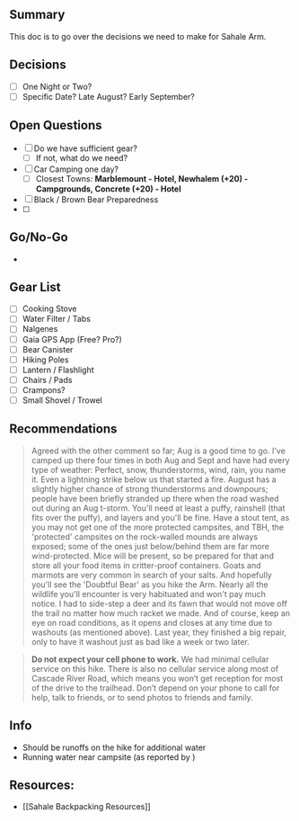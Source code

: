 ## Summary
This doc is to go over the decisions we need to make for Sahale Arm. 
## Decisions
- [ ] One Night or Two?
- [ ] Specific Date? Late August? Early September?
## Open Questions
- [ ] Do we have sufficient gear?
	- [ ] If not, what do we need?
- [ ] Car Camping one day?
	- [ ] Closest Towns: **Marblemount - Hotel, Newhalem (+20) - Campgrounds, Concrete (+20) - Hotel**
- [ ] Black / Brown Bear Preparedness
- [ ] 
## Go/No-Go 
- 
## Gear List
- [ ] Cooking Stove
- [ ] Water Filter / Tabs
- [ ] Nalgenes
- [ ] Gaia GPS App (Free? Pro?)
- [ ] Bear Canister
- [ ] Hiking Poles
- [ ] Lantern / Flashlight
- [ ] Chairs / Pads
- [ ] Crampons?
- [ ] Small Shovel / Trowel
## Recommendations
> Agreed with the other comment so far; Aug is a good time to go. I've camped up there four times in both Aug and Sept and have had every type of weather: Perfect, snow, thunderstorms, wind, rain, you name it. Even a lightning strike below us that started a fire. August has a slightly higher chance of strong thunderstorms and downpours; people have been briefly stranded up there when the road washed out during an Aug t-storm.
   You'll need at least a puffy, rainshell (that fits over the puffy), and layers and you'll be fine. Have a stout tent, as you may not get one of the more protected campsites, and TBH, the 'protected' campsites on the rock-walled mounds are always exposed; some of the ones just below/behind them are far more wind-protected.
   Mice will be present, so be prepared for that and store all your food items in critter-proof containers. Goats and marmots are very common in search of your salts. And hopefully you'll see the 'Doubtful Bear' as you hike the Arm. Nearly all the wildlife you'll encounter is very habituated and won't pay much notice. I had to side-step a deer and its fawn that would not move off the trail no matter how much racket we made.
   And of course, keep an eye on road conditions, as it opens and closes at any time due to washouts (as mentioned above). Last year, they finished a big repair, only to have it washout just as bad like a week or two later.

> **Do not expect your cell phone to work.** We had minimal cellular service on this hike. There is also no cellular service along most of Cascade River Road, which means you won’t get reception for most of the drive to the trailhead. Don’t depend on your phone to call for help, talk to friends, or to send photos to friends and family.
## Info
- Should be runoffs on the hike for additional water
- Running water near campsite (as reported by )
## Resources:
- [[Sahale Backpacking Resources]]